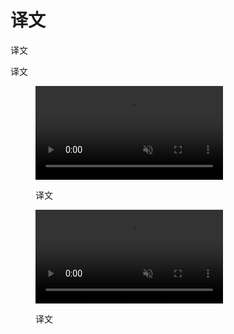 <div class="article__intro">

[en]: <> (Android text selection toolbar)
# 译文

[en]: <> (A toolbar appears in front of selected text, displaying the actions of Cut, Copy, Paste, and More.)
译文

</div><div class="article__body">

[en]: <> (The toolbar appears upon selection and disappears upon action or tapping outside of the toolbar area. When the user selects the More icon, the toolbar transforms into a secondary menu to reveal additional actions.)
译文

<figure>

<video controls loop muted preload="metadata" class="mdui-video-fluid">
<source data-src="{assets_path}/platform-guidance/android-text-selection-toolbar/01-textselection.mp4" src="{assets_path}/platform-guidance/android-text-selection-toolbar/01-textselection.mp4" type="video/mp4">
</video>

<figcaption>

[en]: <> (Appearance of a text selection toolbar)
译文

</figcaption>

</figure>

<figure>

<video controls loop muted preload="metadata" class="mdui-video-fluid">
<source data-src="{assets_path}/platform-guidance/android-text-selection-toolbar/02-overflowmenu.mp4" src="{assets_path}/platform-guidance/android-text-selection-toolbar/02-overflowmenu.mp4" type="video/mp4">
</video>

<figcaption>

[en]: <> (Transitioning between the overflow menu and the text selection toolbar)
译文

</figcaption>

</figure>
</div>
